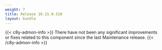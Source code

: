 ```yaml
---
weight: 7
title: Release 10.15.0.510
layout: bundle
---
```


<!--10.15.0.506 - 10.15.0.510-->

{{< c8y-admon-info >}}
There have not been any significant improvements or fixes related to this component since the last Maintenance release.
{{< /c8y-admon-info >}}
